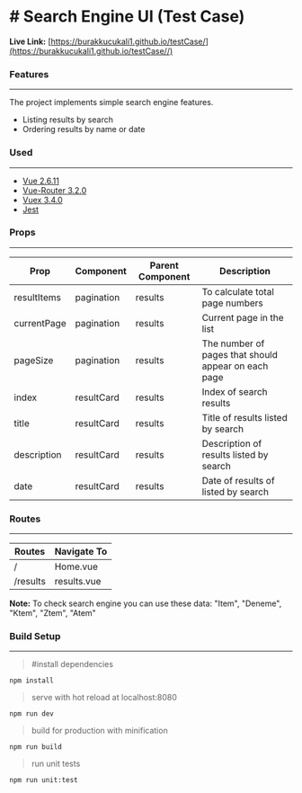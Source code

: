 # # Search Engine UI (Test Case)
**Live Link:** [https://burakkucukali1.github.io/testCase/](https://burakkucukali1.github.io/testCase//)


### Features
<hr>
The project implements simple search engine features.

 - Listing results by search
 - Ordering results by name or date



### Used
<hr>

 - [Vue 2.6.11](https://github.com/vuejs/vue)
 - [Vue-Router 3.2.0](https://github.com/vuejs/vue-router)
 -  [Vuex 3.4.0](https://github.com/vuejs/vuex)
 - [Jest](https://github.com/facebook/jest)

 
 ### Props
 <hr>
 
 |Prop|Component|Parent Component|Description|
 |--|--|--|--|
 |resultItems|pagination|results|To calculate total page numbers
 |currentPage|pagination|results|Current page in the list
 |pageSize|pagination|results|The number of pages that should appear on each page
 |index|resultCard|results|Index of search results
 |title|resultCard|results|Title of results listed by search
 |description|resultCard|results|Description of results listed by search
 |date|resultCard|results|Date of results of listed by search

 ### Routes
 <hr>
 
  |Routes|Navigate To|
 |--|--|
 |/|Home.vue|
 |/results|results.vue|

 
 **Note:** 
To check search engine you can use these data: "Item", "Deneme", "Ktem", "Ztem", "Atem" 

### Build Setup
<hr>

   > #install dependencies
 
    npm install
>serve with hot reload at localhost:8080

    npm run dev
>build for production with minification

    npm run build
>run unit tests

    npm run unit:test
    
